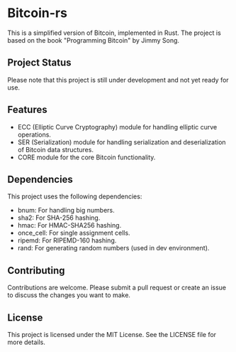 # Bitcoin-rs

This is a simplified version of Bitcoin, implemented in Rust. The project is based on the book "Programming Bitcoin" by Jimmy Song.

## Project Status

Please note that this project is still under development and not yet ready for use.

## Features

- ECC (Elliptic Curve Cryptography) module for handling elliptic curve operations.
- SER (Serialization) module for handling serialization and deserialization of Bitcoin data structures.
- CORE module for the core Bitcoin functionality.

## Dependencies

This project uses the following dependencies:

- bnum: For handling big numbers.
- sha2: For SHA-256 hashing.
- hmac: For HMAC-SHA256 hashing.
- once_cell: For single assignment cells.
- ripemd: For RIPEMD-160 hashing.
- rand: For generating random numbers (used in dev environment).

## Contributing

Contributions are welcome. Please submit a pull request or create an issue to discuss the changes you want to make.

## License

This project is licensed under the MIT License. See the LICENSE file for more details.